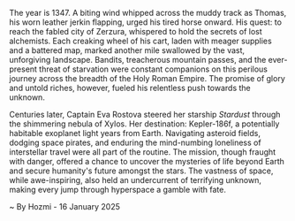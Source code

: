 
The year is 1347.  A biting wind whipped across the muddy track as Thomas, his worn leather jerkin flapping, urged his tired horse onward.  His quest: to reach the fabled city of Zerzura, whispered to hold the secrets of lost alchemists.  Each creaking wheel of his cart, laden with meager supplies and a battered map, marked another mile swallowed by the vast, unforgiving landscape.  Bandits, treacherous mountain passes, and the ever-present threat of starvation were constant companions on this perilous journey across the breadth of the Holy Roman Empire.  The promise of glory and untold riches, however, fueled his relentless push towards the unknown.

Centuries later, Captain Eva Rostova steered her starship *Stardust* through the shimmering nebula of Xylos.  Her destination: Kepler-186f, a potentially habitable exoplanet light years from Earth.  Navigating asteroid fields, dodging space pirates, and enduring the mind-numbing loneliness of interstellar travel were all part of the routine.  The mission, though fraught with danger, offered a chance to uncover the mysteries of life beyond Earth and secure humanity's future amongst the stars. The vastness of space, while awe-inspiring, also held an undercurrent of terrifying unknown, making every jump through hyperspace a gamble with fate.

~ By Hozmi - 16 January 2025
